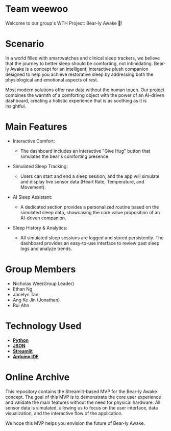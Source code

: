 # Team weewoo
Welcome to our group's WTH Project: Bear-ly Awake 🐻!

# Scenario
In a world filled with smartwatches and clinical sleep trackers, we believe that the journey to better sleep should be comforting, not intimidating. Bear-ly Awake is a concept for an intelligent, interactive plush companion designed to help you achieve restorative sleep by addressing both the physiological and emotional aspects of rest.

Most modern solutions offer raw data without the human touch. Our project combines the warmth of a comforting object with the power of an AI-driven dashboard, creating a holistic experience that is as soothing as it is insightful.

# Main Features
- Interactive Comfort: 
    - The dashboard includes an interactive "Give Hug" button that simulates the bear's comforting presence.

- Simulated Sleep Tracking: 
    - Users can start and end a sleep session, and the app will simulate and display live sensor data (Heart Rate, Temperature, and Movement).

- AI Sleep Assistant: 
    - A dedicated section provides a personalized routine based on the simulated sleep data, showcasing the core value proposition of an AI-driven companion.

- Sleep History & Analytics: 
    - All simulated sleep sessions are logged and stored persistently. The dashboard provides an easy-to-use interface to review past sleep logs and analyze trends.

# Group Members
- Nicholas Wee(Group Leader)
- Ethan Ng
- Jacelyn Tan
- Ang Ke Jin (Jonathan)
- Rui Ahn

# Technology Used
- [**Python**](https://www.python.org/)
- [**JSON**](https://json.org)
- [**Streamlit**](https://https://streamlit.io/)
- [**Arduino IDE**](https://www.arduino.cc/en/software/)

# Online Archive 
This repository contains the Streamlit-based MVP for the Bear-ly Awake concept. The goal of this MVP is to demonstrate the core user experience and validate the main features without the need for physical hardware. All sensor data is simulated, allowing us to focus on the user interface, data visualization, and the interactive flow of the application.

We hope this MVP helps you envision the future of Bear-ly Awake.